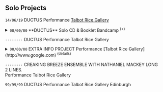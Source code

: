 <!-- notes on conventions 

Order:
Date | TITLE | Type (performance, published etc.) | Venue/Label 

Date values
```--------```
```00/00/00```

Details: use html inside <details> tags
No details: write in markdown

Details protocol:
<details><summary>
<code>00/00/00</code> TITLE Type Venue/Label <sup>(more)</sup>
</summary>
<code>--------</code> [more info about project](http://www.LINK.com)
</details>

!-->

<!-- MAIN CONTENT BELOW !-->

## Solo Projects

```14/06/19``` DUCTUS Performance [Talbot Rice Gallery](http://www.google.com) 

<details><summary>
<code>00/00/00</code> **DUCTUS** Solo CD & Booklet Bandcamp <sup>(+)</sup>
</summary>
<kbd>--------</kbd> [more info about project](http://www.google.com)
</details>

```--------``` DUCTUS Performance Talbot Rice Gallery 

<details><summary>
<code>00/00/00</code> EXTRA INFO PROJECT Performance [Talbot Rice Gallery](http://www.google.com) <sup>(details)</sup>
</summary>
<iframe style="border: 0; width: 350px; height: 470px;" src="https://bandcamp.com/EmbeddedPlayer/album=53486902/size=large/bgcol=333333/linkcol=ffffff/tracklist=false/transparent=true/" seamless><a href="http://paul-abbott.bandcamp.com/album/ductus">Ductus by Paul Abbott</a></iframe>
</details> 

```--------``` CREAKING BREEZE ENSEMBLE WITH NATHANIEL MACKEY LONG 2 LINES.  
Performance Talbot Rice Gallery 

```99/99/99``` DUCTUS Performance Talbot Rice Gallery Edinburgh 
